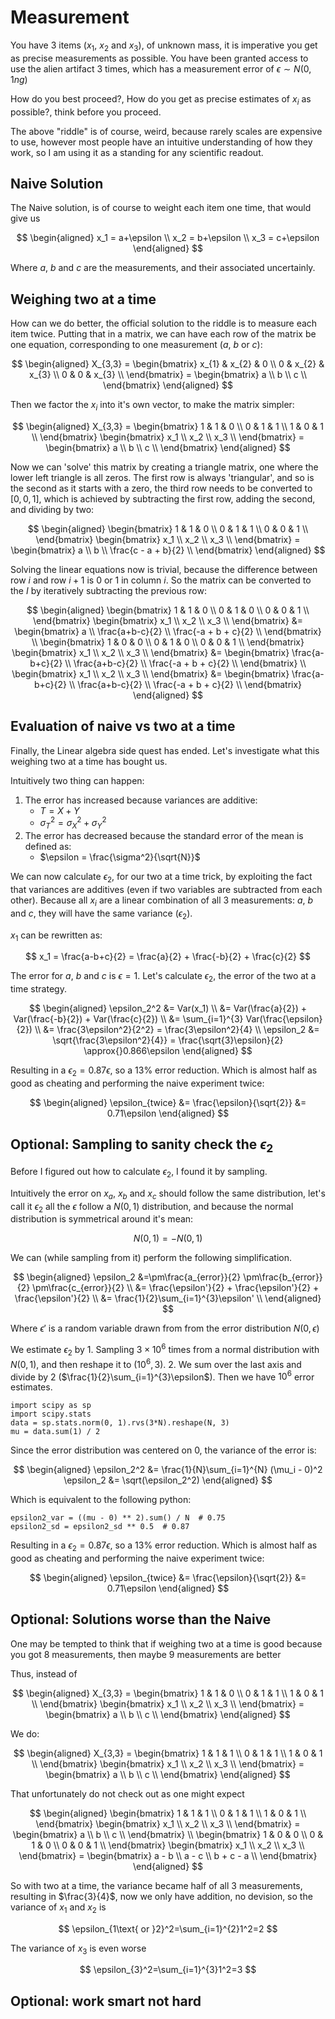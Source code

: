 # Measurement

You have 3 items ($x_1$, $x_2$ and $x_3$), of unknown mass, it is imperative
you get as precise measurements as possible. You have been granted access to
use the alien artifact 3 times, which has a measurement error of $\epsilon\sim
N(0, 1ng)$

How do you best proceed?, How do you get as precise estimates of $x_i$ as
possible?, think before you proceed.

The above "riddle" is of course, weird, because rarely scales are expensive to
use, however most people have an intuitive understanding of how they work, so I
am using it as a standing for any scientific readout.

## Naive Solution
The Naive solution, is of course to weight each item one time, that would give us

$$
\begin{aligned}
	x_1 = a+\epsilon \\
	x_2 = b+\epsilon \\
	x_3 = c+\epsilon
\end{aligned}
$$

Where $a$, $b$ and $c$ are the measurements, and their associated uncertainly.

## Weighing two at a time
How can we do better, the official solution to the riddle is to measure each
item twice. Putting that in a matrix, we can have each row of the matrix be one
equation, corresponding to one measurement ($a$, $b$ or $c$):

$$
\begin{aligned}
	X_{3,3} = 
	\begin{bmatrix}
		x_{1} & x_{2} & 0     \\
		0     & x_{2} & x_{3} \\
		0     & 0     & x_{3} \\
	\end{bmatrix}
	= 
	\begin{bmatrix}
		a \\ b \\ c \\
	\end{bmatrix}
\end{aligned}
$$

Then we factor the $x_i$ into it's own vector, to make the matrix simpler:

$$
\begin{aligned}
	X_{3,3} = 
	\begin{bmatrix}
		1 & 1 & 0 \\
		0 & 1 & 1 \\
		1 & 0 & 1 \\
	\end{bmatrix}
	\begin{bmatrix}
		x_1 \\ x_2 \\ x_3 \\
	\end{bmatrix} = 
	\begin{bmatrix}
		a \\ b \\ c \\
	\end{bmatrix} 
\end{aligned}
$$

Now we can 'solve' this matrix by creating a triangle matrix, one where the
lower left triangle is all zeros. The first row is always 'triangular', and so
is the second as it starts with a zero, the third row needs to be converted to
$[0, 0, 1]$, which is achieved by subtracting the first row, adding the
second, and dividing by two:

$$
\begin{aligned}
	\begin{bmatrix}
		1 & 1 & 0 \\
		0 & 1 & 1 \\
		0 & 0 & 1 \\
	\end{bmatrix}
	\begin{bmatrix}
		x_1 \\ x_2 \\ x_3 \\
	\end{bmatrix}
	= 
	\begin{bmatrix}
		a \\ b \\ \frac{c - a + b}{2} \\
	\end{bmatrix}
\end{aligned}
$$

Solving the linear equations now is trivial, because the difference
between row $i$ and row $i+1$ is 0 or 1 in column $i$. So the matrix can be
converted to the $I$ by iteratively subtracting the previous row:

$$
\begin{aligned}
	\begin{bmatrix}
		1 & 1 & 0 \\
		0 & 1 & 0 \\
		0 & 0 & 1 \\
	\end{bmatrix}
	\begin{bmatrix}
		x_1 \\ x_2 \\ x_3 \\
	\end{bmatrix}
	&= 
	\begin{bmatrix}
		a \\ 
		\frac{a+b-c}{2} \\
		\frac{-a + b + c}{2} \\
	\end{bmatrix}
	\\
	\begin{bmatrix}
		1 & 0 & 0 \\
		0 & 1 & 0 \\
		0 & 0 & 1 \\
	\end{bmatrix}
	\begin{bmatrix}
		x_1 \\ x_2 \\ x_3 \\
	\end{bmatrix}
	&= 
	\begin{bmatrix}
		\frac{a-b+c}{2} \\
		\frac{a+b-c}{2} \\
		\frac{-a + b + c}{2} \\
	\end{bmatrix}
	\\
	\begin{bmatrix}
		x_1 \\ x_2 \\ x_3 \\
	\end{bmatrix}
	&= 
	\begin{bmatrix}
		\frac{a-b+c}{2} \\
		\frac{a+b-c}{2} \\
		\frac{-a + b + c}{2} \\
	\end{bmatrix}
\end{aligned}
$$

## Evaluation of naive vs two at a time
Finally, the Linear algebra side quest has ended. Let's investigate what this
weighing two at a time has bought us. 

Intuitively two thing can happen:

1. The error has increased because variances are additive:
    * $T = X + Y$ 
    * $\sigma_{T}^2 = \sigma_{X}^2 + \sigma_{Y}^2$
2. The error has decreased because the standard error of the mean is defined as:
    * $\epsilon = \frac{\sigma^2}{\sqrt{N}}$

We can now calculate $\epsilon_2$, for our two at a time trick, by 
exploiting the fact that variances are additives (even if two variables are
subtracted from each other). Because all $x_i$ are a linear combination of all 3
measurements: $a$, $b$ and $c$, they will have the same variance
($\epsilon_2$). 
<!-- Because $Var(a) = Var(-a) = \epsilon$ -->

$x_1$ can be rewritten as:

$$
x_1 = \frac{a-b+c}{2} = \frac{a}{2} + \frac{-b}{2} + \frac{c}{2}
$$

The error for $a$, $b$ and $c$ is $\epsilon=1$. Let's calculate $\epsilon_2$,
the error of the two at a time strategy.

$$
\begin{aligned}
    \epsilon_2^2 &= Var(x_1) \\
                 &= Var(\frac{a}{2}) + Var(\frac{-b}{2}) + Var(\frac{c}{2}) \\
                 &= \sum_{i=1}^{3} Var(\frac{\epsilon}{2}) \\
                 &= \frac{3\epsilon^2}{2^2} = \frac{3\epsilon^2}{4} \\
    \epsilon_2   &= \sqrt{\frac{3\epsilon^2}{4}} = \frac{\sqrt{3}\epsilon}{2} 
                    \approx{}0.866\epsilon 
\end{aligned}
$$

<!-- $$ -->
<!-- \begin{aligned} -->
<!--     x_1 = \frac{a-b+c}{2} = \frac{a}{2} + \frac{-b}{2} + \frac{c}{2} -->
<!--     \epsilon_2^2 &= Var(x_1) = \frac{a}{2} + \frac{-b}{2} + \frac{c}{2} -->
<!--  -->
<!--     \epsilon_2^2 &= Var(x_1) = Var(x_2) = Var(x_3) \\ -->
<!--                  &= \sum_{i=1}^3\frac{1^2}{2^2} = \frac{3}{4} \\ -->
<!--     \epsilon_2   &= \sqrt{\frac{3}{4}} = \frac{\sqrt{3}}{2} \approx{}0.866  -->
<!-- \end{aligned} -->
<!-- $$ -->

Resulting in a $\epsilon_2=0.87\epsilon$, so a 13% error reduction.
Which is almost half as good as cheating and performing the naive experiment
twice:

$$
\begin{aligned}
    \epsilon_{twice} &= \frac{\epsilon}{\sqrt{2}}
                     &= 0.71\epsilon
\end{aligned}
$$


## Optional: Sampling to sanity check the $\epsilon_2$

Before I figured out how to calculate $\epsilon_2$, I found it by sampling.

Intuitively the error on $x_a$, $x_b$ and $x_c$ should follow the same
distribution, let's call it $\epsilon_2$ all the $\epsilon$ follow a $N(0,1)$
distribution, and because the normal distribution is symmetrical around it's
mean:

$$
N(0,1)=-N(0,1)
$$

We can (while sampling from it) perform the following simplification.

$$
\begin{aligned}
    \epsilon_2 &=\pm\frac{a_{error}}{2} \pm\frac{b_{error}}{2} \pm\frac{c_{error}}{2} \\ 
               &= \frac{\epsilon'}{2} + \frac{\epsilon'}{2} + \frac{\epsilon'}{2} \\ 
               &= \frac{1}{2}\sum_{i=1}^{3}\epsilon'  \\
\end{aligned}
$$

Where $\epsilon'$ is a random variable drawn from from the error distribution
$N(0, \epsilon)$

<!-- Which means the $\epsilon_2$ estimate will be true for all $x_i$. -->

We estimate $\epsilon_2$ by 1. Sampling $3\times{}10^6$ times from a normal
distribution with $N(0, 1)$, and then reshape it to $(10^6, 3)$. 2. We sum over
the last axis and divide by 2 ($\frac{1}{2}\sum_{i=1}^{3}\epsilon$). Then we
have $10^6$ error estimates.

```
import scipy as sp
import scipy.stats
data = sp.stats.norm(0, 1).rvs(3*N).reshape(N, 3)
mu = data.sum(1) / 2
```

Since the error distribution was centered on 0, the variance of the error is:

$$
\begin{aligned}
    \epsilon_2^2 &= \frac{1}{N}\sum_{i=1}^{N} (\mu_i - 0)^2
    \epsilon_2   &= \sqrt(\epsilon_2^2)
\end{aligned}
$$

Which is equivalent to the following python:

```
epsilon2_var = ((mu - 0) ** 2).sum() / N  # 0.75
epsilon2_sd = epsilon2_sd ** 0.5  # 0.87
```

Resulting in a $\epsilon_2=0.87\epsilon$, so a 13% error reduction.
Which is almost half as good as cheating and performing the naive experiment
twice:

$$
\begin{aligned}
    \epsilon_{twice} &= \frac{\epsilon}{\sqrt{2}}
                     &= 0.71\epsilon
\end{aligned}
$$


## Optional: Solutions worse than the Naive
One may be tempted to think that if weighing two at a time is good because you
got 8 measurements, then maybe 9 measurements are better

Thus, instead of

$$
\begin{aligned}
	X_{3,3} = 
	\begin{bmatrix}
		1 & 1 & 0 \\
		0 & 1 & 1 \\
		1 & 0 & 1 \\
	\end{bmatrix}
	\begin{bmatrix}
		x_1 \\ x_2 \\ x_3 \\
	\end{bmatrix} = 
	\begin{bmatrix}
		a \\ b \\ c \\
	\end{bmatrix} 
\end{aligned}
$$

We do:

$$
\begin{aligned}
	X_{3,3} = 
	\begin{bmatrix}
		1 & 1 & 1 \\
		0 & 1 & 1 \\
		1 & 0 & 1 \\
	\end{bmatrix}
	\begin{bmatrix}
		x_1 \\ x_2 \\ x_3 \\
	\end{bmatrix} = 
	\begin{bmatrix}
		a \\ b \\ c \\
	\end{bmatrix} 
\end{aligned}
$$

That unfortunately do not check out as one might expect

$$
\begin{aligned}
	\begin{bmatrix}
		1 & 1 & 1 \\
		0 & 1 & 1 \\
		1 & 0 & 1 \\
	\end{bmatrix}
	\begin{bmatrix}
		x_1 \\ x_2 \\ x_3 \\
	\end{bmatrix} = 
	\begin{bmatrix}
		a \\ b \\ c \\
	\end{bmatrix} 
    \\
	\begin{bmatrix}
		1 & 0 & 0 \\
		0 & 1 & 0 \\
		0 & 0 & 1 \\
	\end{bmatrix}
	\begin{bmatrix}
		x_1 \\ x_2 \\ x_3 \\
	\end{bmatrix} = 
	\begin{bmatrix}
		a - b \\ a - c \\ b + c - a \\
	\end{bmatrix} 
\end{aligned}
$$

So with two at a time, the variance became half of all 3 measurements, resulting
in $\frac{3}{4}$, now we only have addition, no devision, so the variance of
$x_1$ and $x_2$ is 

$$
\epsilon_{1\text{ or }2}^2=\sum_{i=1}^{2}1^2=2
$$ 

The variance of $x_3$ is even worse

$$
\epsilon_{3}^2=\sum_{i=1}^{3}1^2=3
$$

## Optional: work smart not hard


